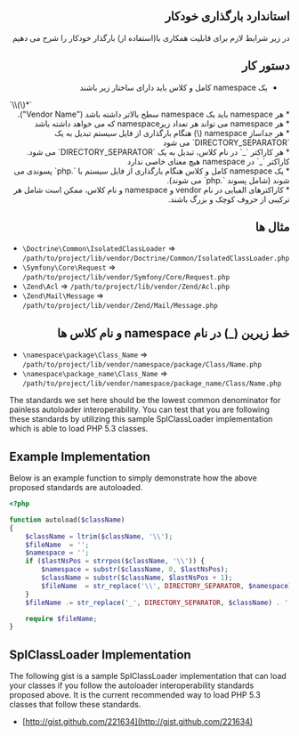 <div dir="rtl">
<h2>
استاندارد بارگذاری خودکار
</h2>

در زیر شرایط لازم برای قابلیت همکاری با(استفاده از) بارگذار خودکار را شرح می دهیم

<h2>
دستور کار
</h2>


* یک namespace کامل و کلاس باید دارای ساختار زیر باشند
</div>
  `\<Vendor Name>\(<Namespace>\)*<Class Name>`
<div dir="rtl">
* هر namespace باید یک namespace سطح بالاتر داشته باشد ("Vendor Name"). <br />
* هر namespace می تواند هر تعداد زیرnamespace که می خواهد داشته باشد<br />
* هر جداساز namespace (\) هنگام بارگذاری از فایل سیستم تبدیل به یک `DIRECTORY_SEPARATOR` می شود<br />
* هر کاراکتر `_` در نام کلاس، تبدیل به یک `DIRECTORY_SEPARATOR` می شود. کاراکتر `_` در namespace هیچ معنای خاصی ندارد<br />
* یک namespace کامل و کلاس هنگام بارگذاری از فایل سیستم با `.php` پسوندی می شوند (شامل پسوند `.php` می شوند).<br />
* کاراکترهای الفبایی در نام vendor و namespace و نام کلاس، ممکن است شامل هر ترکیبی از حروف کوچک و بزرگ باشند.<br />



<h2>
مثال ها
</h2>
</div>

* `\Doctrine\Common\IsolatedClassLoader` => `/path/to/project/lib/vendor/Doctrine/Common/IsolatedClassLoader.php`
* `\Symfony\Core\Request` => `/path/to/project/lib/vendor/Symfony/Core/Request.php`
* `\Zend\Acl` => `/path/to/project/lib/vendor/Zend/Acl.php`
* `\Zend\Mail\Message` => `/path/to/project/lib/vendor/Zend/Mail/Message.php`

<div dir="rtl">
<h2>
خط زیرین (_) در نام namespace و نام کلاس ها 
</h2>
</div>

* `\namespace\package\Class_Name` => `/path/to/project/lib/vendor/namespace/package/Class/Name.php`
* `\namespace\package_name\Class_Name` => `/path/to/project/lib/vendor/namespace/package_name/Class/Name.php`

<div dir="rtl">

</div>

The standards we set here should be the lowest common denominator for
painless autoloader interoperability. You can test that you are
following these standards by utilizing this sample SplClassLoader
implementation which is able to load PHP 5.3 classes.

Example Implementation
----------------------

Below is an example function to simply demonstrate how the above
proposed standards are autoloaded.

```php
<?php

function autoload($className)
{
    $className = ltrim($className, '\\');
    $fileName  = '';
    $namespace = '';
    if ($lastNsPos = strrpos($className, '\\')) {
        $namespace = substr($className, 0, $lastNsPos);
        $className = substr($className, $lastNsPos + 1);
        $fileName  = str_replace('\\', DIRECTORY_SEPARATOR, $namespace) . DIRECTORY_SEPARATOR;
    }
    $fileName .= str_replace('_', DIRECTORY_SEPARATOR, $className) . '.php';

    require $fileName;
}
```

SplClassLoader Implementation
-----------------------------

The following gist is a sample SplClassLoader implementation that can
load your classes if you follow the autoloader interoperability
standards proposed above. It is the current recommended way to load PHP
5.3 classes that follow these standards.

* [http://gist.github.com/221634](http://gist.github.com/221634)

